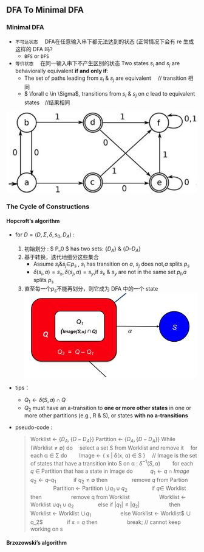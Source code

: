 ## DFA To Minimal DFA 
### Minimal DFA
* ```不可达状态``` 　DFA在任意输入串下都无法达到的状态 (正常情况下会有 re 生成这样的 DFA 吗?
  *  ```BFS``` or ```DFS```
* ```等价状态```　 在同一输入串下不产生区别的状态
Two states $s_i$ and $s_j$ are behaviorally equivalent **if and only if**:
  * The set of paths leading from $s_i$ & $s_j$ are equivalent  　// transition 相同
  * $ \forall c \in \Sigma$, transitions from $s_i$ & $s_j$ on $c$ lead to equivalent states　//结果相同

![](imgs/non_minimal_dfa.png)

### The Cycle of Constructions
#### Hopcroftʼs algorithm
* for $D = (D, \Sigma,\delta,s_0 ,D_A )$ :

  1. 初始划分 : $ P_0 $ has two sets: {$D_A$} & {$D – D_A$} 
  2. 基于转换，迭代地细分这些集合
     * Assume $s_i$&$s_j$$\in$$p_s$ , $s_i$ has transition on $a$, $s_j$ does not,$a$ splits $p_s$
     *  $\delta(s_i,a) = s_x ,\delta(s_j ,a) = s_y$,if $s_x$ & $s_y$ are not in the same set $p_t$,$a$ splits $p_s$
  3. 直至每一个$p_s$不能再划分，则它成为 DFA 中的一个 state
![](imgs/split_dfa.png)
* tips：
  * $Q_1 \leftarrow \delta( S, a ) ∩ Q$ 
  * $Q_2$ must have an a-transition to **one or more other states** in one or more other partitions (e.g., R & S), or
states **with no a-transitions**

* pseudo-code :
  > Worklist ← $\{ D_A , \{ D-D_A \} \}$
  Partition ← $\{ D_A , \{ D-D_A \} \}$
  While (Worklist ≠ ∅) do
  　select a set S from Worklist and remove it
  　for each α ∈ Σ do
  　　Image ← { x | δ(x, α) ∈ S } 　// Image is the set of states that have a transition into S on α : $δ^{-1}(S,α)$
  　　for each $q$ ∈ Partition that has a state in Image do
 　　　$q_1 ← q∩Image$
  　　　$q_2 ← q–q_1$
  　　　if $q_2 ≠ ∅$ then
  　　　　 remove $q$ from Partion
 　　　　 Partition ← Partition $∪ q_1 ∪ q_2$
 　　　　 if $q ∈$ Worklist then
 　　　　　 remove q from Worklist
 　　　　　 Worklist ← Worklist $∪ q_1 ∪ q_2$
　　　　  else if $|q_1 | ≤|q_2|$
 　　　　　 then Worklist ← Worklist $∪ q_1$
 　　　　　 else Worklist ← Worklist$ ∪ q_2$
 　　　　 if $s = q$ then
 　　　　　 break; // cannot keep working on s



#### Brzozowski’s algorithm
